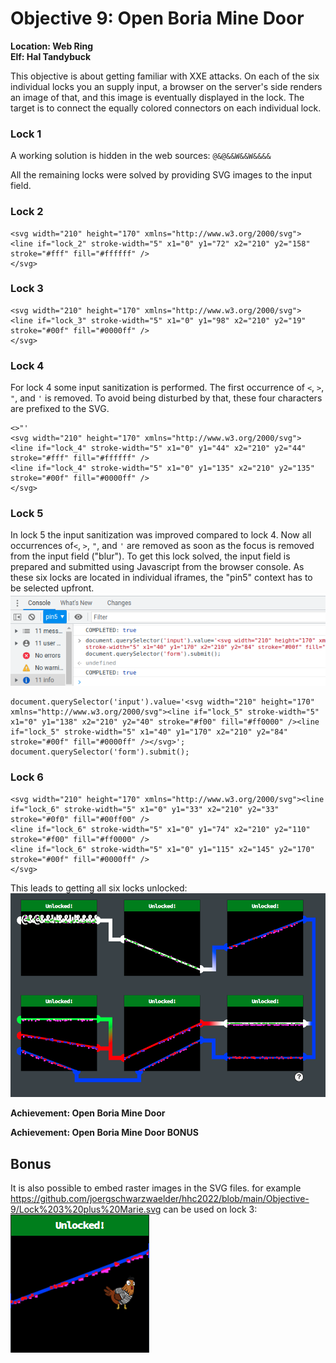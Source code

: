 
# Objective 9: Open Boria Mine Door
**Location: Web Ring**  
**Elf: Hal Tandybuck**

This objective is about getting familiar with XXE attacks.
On each of the six individual locks you an supply input, a browser on the server's side renders an image of that, and this image is eventually displayed in the lock.
The target is to connect the equally colored connectors on each 
individual lock.

### Lock 1
A working solution is hidden in the web sources: ```@&@&&W&&W&&&&```

All the remaining locks were solved by providing SVG images to the input field.

### Lock 2
```
<svg width="210" height="170" xmlns="http://www.w3.org/2000/svg">
<line if="lock_2" stroke-width="5" x1="0" y1="72" x2="210" y2="158" stroke="#fff" fill="#ffffff" />
</svg>
```
### Lock 3
```
<svg width="210" height="170" xmlns="http://www.w3.org/2000/svg">
<line if="lock_3" stroke-width="5" x1="0" y1="98" x2="210" y2="19" stroke="#00f" fill="#0000ff" />
</svg>
```
### Lock 4
For lock 4 some input sanitization is performed. The first occurrence of `<`, `>`, `"`, and `'` is removed. To avoid being disturbed by that, these four characters are prefixed to the SVG.
```
<>"'
<svg width="210" height="170" xmlns="http://www.w3.org/2000/svg">
<line if="lock_4" stroke-width="5" x1="0" y1="44" x2="210" y2="44" stroke="#fff" fill="#ffffff" />
<line if="lock_4" stroke-width="5" x1="0" y1="135" x2="210" y2="135" stroke="#00f" fill="#0000ff" />
</svg>
```

### Lock 5
In lock 5 the input sanitization was improved compared to lock 4. Now all occurrences of`<`, `>`, `"`, and `'` are removed as soon as the focus is removed from the input field ("blur").
To get this lock solved, the input field is prepared and submitted using Javascript from the browser console. As these six locks are located in individual iframes, the "pin5" context has to be selected upfront.
![selecting the right context](https://github.com/joergschwarzwaelder/hhc2022/blob/main/Objective-9/BoriaMineDoor-console.png)
```
document.querySelector('input').value='<svg width="210" height="170" xmlns="http://www.w3.org/2000/svg"><line if="lock_5" stroke-width="5" x1="0" y1="138" x2="210" y2="40" stroke="#f00" fill="#ff0000" /><line if="lock_5" stroke-width="5" x1="40" y1="170" x2="210" y2="84" stroke="#00f" fill="#0000ff" /></svg>';
document.querySelector('form').submit();
```


### Lock 6
```
<svg width="210" height="170" xmlns="http://www.w3.org/2000/svg"><line if="lock_6" stroke-width="5" x1="0" y1="33" x2="210" y2="33" stroke="#0f0" fill="#00ff00" />
<line if="lock_6" stroke-width="5" x1="0" y1="74" x2="210" y2="110" stroke="#f00" fill="#ff0000" />
<line if="lock_6" stroke-width="5" x1="0" y1="115" x2="145" y2="170" stroke="#00f" fill="#0000ff" />
</svg>
```

This leads to getting all six locks unlocked:
![All six Boria locks unlocked](https://github.com/joergschwarzwaelder/hhc2022/blob/main/Objective-9/BoriaMineDoor.png)

**Achievement: Open Boria Mine Door**

**Achievement: Open Boria Mine Door BONUS**

## Bonus
It is also possible to embed raster images in the SVG files.
for example https://github.com/joergschwarzwaelder/hhc2022/blob/main/Objective-9/Lock%203%20plus%20Marie.svg can be used on lock 3:
![Marie unlocking lock 3](https://github.com/joergschwarzwaelder/hhc2022/blob/main/Objective-9/Lock%203%20plus%20Marie.png)

